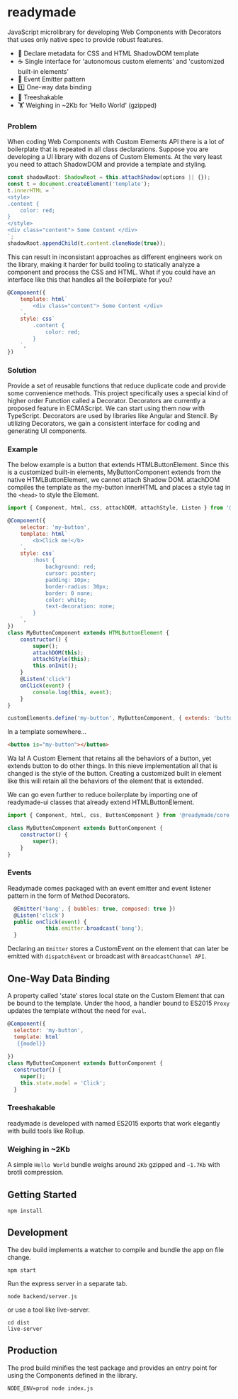 # readymade

JavaScript microlibrary for developing Web Components with Decorators that uses only native spec to provide robust features.

- 🎰 Declare metadata for CSS and HTML ShadowDOM template
- ☕️ Single interface for 'autonomous custom elements' and 'customized built-in elements'
- 🎤 Event Emitter pattern
- 1️⃣ One-way data binding
- 🌲 Treeshakable
- 🏋️‍ Weighing in ~2Kb for 'Hello World' (gzipped)

### Problem

When coding Web Components with Custom Elements API there is a lot of boilerplate that is repeated in all class declarations. Suppose you are developing a UI library with dozens of Custom Elements. At the very least you need to attach ShadowDOM and provide a template and styling.

```js
const shadowRoot: ShadowRoot = this.attachShadow(options || {});
const t = document.createElement('template');
t.innerHTML = `
<style>
.content {
	color: red;
}
</style>
<div class="content"> Some Content </div>
`;
shadowRoot.appendChild(t.content.cloneNode(true));
```

This can result in inconsistant approaches as different engineers work on the library, making it harder for build tooling to statically analyze a component and process the CSS and HTML. What if you could have an interface like this that handles all the boilerplate for you?

```js
@Component({
	template: html`
		<div class="content"> Some Content </div>
	`,
	style: css`
		.content {
			color: red;
		}
	`,
})
```


### Solution

Provide a set of reusable functions that reduce duplicate code and provide some convenience methods. This project specifically uses a special kind of higher order Function called a Decorator. Decorators are currently a proposed feature in ECMAScript. We can start using them now with TypeScript. Decorators are used by libraries like Angular and Stencil. By utilizing Decorators, we gain a consistent interface for coding and generating UI components.


### Example

The below example is a button that extends HTMLButtonElement. Since this is a customized built-in elements, MyButtonComponent extends from the native HTMLButtonElement, we cannot attach Shadow DOM. attachDOM compiles the template as the my-button innerHTML and places a style tag in the `<head>` to style the Element.

```js
import { Component, html, css, attachDOM, attachStyle, Listen } from '@readymade/core';

@Component({
	selector: 'my-button',
	template: html`
		<b>Click me!</b>
	`,
	style: css`
		:host {
			background: red;
			cursor: pointer;
			padding: 10px;
			border-radius: 30px;
			border: 0 none;
			color: white;
			text-decoration: none;
		}
	`,
})
class MyButtonComponent extends HTMLButtonElement {
	constructor() {
		super();
		attachDOM(this);
		attachStyle(this);
		this.onInit();
	}
	@Listen('click')
	onClick(event) {
		console.log(this, event);
	}
}

customElements.define('my-button', MyButtonComponent, { extends: 'button' });
```

In a template somewhere...

```html
<button is="my-button"></button>
```

Wa la! A Custom Element that retains all the behaviors of a button, yet extends button to do other things. In this nieve implementation all that is changed is the style of the button. Creating a customized built in element like this will retain all the behaviors of the element that is extended.

We can go even further to reduce boilerplate by importing one of readymade-ui classes that already extend HTMLButtonElement.

```js
import { Component, html, css, ButtonComponent } from '@readymade/core';

class MyButtonComponent extends ButtonComponent {
	constructor() {
		super();
	}
}
```

### Events

Readymade comes packaged with an event emitter and event listener pattern in the form of Method Decorators.


```js
  @Emitter('bang', { bubbles: true, composed: true })
  @Listen('click')
  public onClick(event) {
			this.emitter.broadcast('bang');
  }
```

Declaring an `Emitter` stores a CustomEvent on the element that can later be emitted with `dispatchEvent` or broadcast with `BroadcastChannel API`.


## One-Way Data Binding

A property called 'state' stores local state on the Custom Element that can be bound to the template. Under the hood, a handler bound to ES2015 `Proxy` updates the template without the need for `eval`.

```js
@Component({
  selector: 'my-button',
  template: html`
   {{model}}
	`
})
class MyButtonComponent extends ButtonComponent {
  constructor() {
    super();
    this.state.model = 'Click';
  }
```

### Treeshakable

readymade is developed with named ES2015 exports that work elegantly with build tools like Rollup.

### Weighing in ~2Kb

A simple `Hello World` bundle weighs around `2Kb` gzipped and `~1.7Kb` with brotli compression.


## Getting Started

```
npm install
```

## Development

The dev build implements a watcher to compile and bundle the app on file change.

```
npm start
```

Run the express server in a separate tab.

```
node backend/server.js
```

or use a tool like live-server.

```
cd dist
live-server
```

## Production

The prod build minifies the test package and provides an entry point for using the Components defined in the library.

```
NODE_ENV=prod node index.js
```
